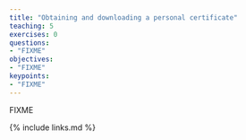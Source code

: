 ```yaml
---
title: "Obtaining and downloading a personal certificate"
teaching: 5
exercises: 0
questions:
- "FIXME"
objectives:
- "FIXME"
keypoints:
- "FIXME"
---
```

FIXME

{% include links.md %}


